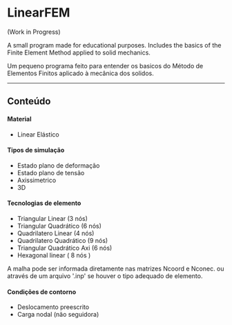# LinearFEM
(Work in Progress)

A small program made for educational purposes. Includes the basics of the Finite Element Method applied to solid mechanics.

Um pequeno programa feito para entender os basicos do Método de Elementos Finitos aplicado à mecânica dos solidos. 

----------------------------------------------------------------------------------------------------------------------------

## Conteúdo

#### Material

- Linear Elástico

#### Tipos de simulação

- Estado plano de deformação
- Estado plano de tensão
- Axissimetrico 
- 3D

#### Tecnologias de elemento

- Triangular Linear (3 nós)
- Triangular Quadrático (6 nós)
- Quadrilatero Linear (4 nós)
- Quadrilatero Quadrático (9 nós)
- Triangular Quadrático Axi (6 nós)
- Hexagonal linear ( 8 nós )

A malha pode ser informada diretamente nas matrizes Ncoord e Nconec. ou através de um arquivo '.inp' se houver o tipo adequado de elemento.

#### Condições de contorno

- Deslocamento preescrito
- Carga nodal (não seguidora)




